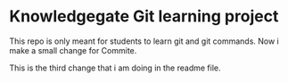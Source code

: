 # Knowledgegate Git learning project
This repo is only meant for students to learn git and git commands.
Now i make a small change for Commite.

This is the third change that i am doing in the readme file.
